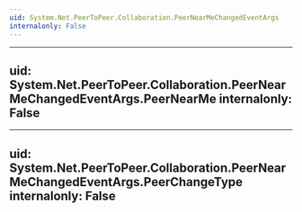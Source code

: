 ```yaml
---
uid: System.Net.PeerToPeer.Collaboration.PeerNearMeChangedEventArgs
internalonly: False
---
```


---
uid: System.Net.PeerToPeer.Collaboration.PeerNearMeChangedEventArgs.PeerNearMe
internalonly: False
---

---
uid: System.Net.PeerToPeer.Collaboration.PeerNearMeChangedEventArgs.PeerChangeType
internalonly: False
---
